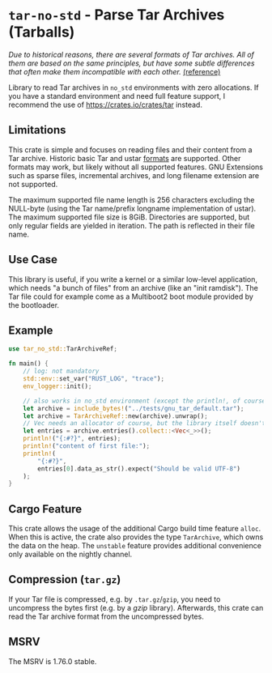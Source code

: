 # `tar-no-std` - Parse Tar Archives (Tarballs)

_Due to historical reasons, there are several formats of Tar archives. All of
them are based on the same principles, but have some subtle differences that
often make them incompatible with each other._ [(reference)](https://www.gnu.org/software/tar/manual/html_section/Formats.html)

Library to read Tar archives in `no_std` environments with zero allocations. If
you have a standard environment and need full feature support, I recommend the
use of <https://crates.io/crates/tar> instead.

## Limitations

This crate is simple and focuses on reading files and their content from a Tar
archive. Historic basic Tar and ustar [formats](https://www.gnu.org/software/tar/manual/html_section/Formats.html)
are supported. Other formats may work, but likely without all supported
features. GNU Extensions such as sparse files, incremental archives, and long
filename extension are not supported.

The maximum supported file name length is 256 characters excluding the
NULL-byte (using the Tar name/prefix longname implementation of ustar). The
maximum supported file size is 8GiB. Directories are supported, but only regular
fields are yielded in iteration. The path is reflected in their file name.

## Use Case

This library is useful, if you write a kernel or a similar low-level
application, which needs "a bunch of files" from an archive (like an
"init ramdisk"). The Tar file could for example come as a Multiboot2 boot module
provided by the bootloader.

## Example

```rust
use tar_no_std::TarArchiveRef;

fn main() {
    // log: not mandatory
    std::env::set_var("RUST_LOG", "trace");
    env_logger::init();

    // also works in no_std environment (except the println!, of course)
    let archive = include_bytes!("../tests/gnu_tar_default.tar");
    let archive = TarArchiveRef::new(archive).unwrap();
    // Vec needs an allocator of course, but the library itself doesn't need one
    let entries = archive.entries().collect::<Vec<_>>();
    println!("{:#?}", entries);
    println!("content of first file:");
    println!(
        "{:#?}",
        entries[0].data_as_str().expect("Should be valid UTF-8")
    );
}
```

## Cargo Feature

This crate allows the usage of the additional Cargo build time feature `alloc`.
When this is active, the crate also provides the type `TarArchive`, which owns
the data on the heap. The `unstable` feature provides additional convenience
only available on the nightly channel.

## Compression (`tar.gz`)

If your Tar file is compressed, e.g. by `.tar.gz`/`gzip`, you need to uncompress
the bytes first (e.g. by a *gzip* library). Afterwards, this crate can read the
Tar archive format from the uncompressed bytes.

## MSRV

The MSRV is 1.76.0 stable.
